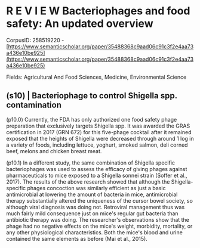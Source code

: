 # R E V I E W Bacteriophages and food safety: An updated overview

CorpusID: 258519220 - [https://www.semanticscholar.org/paper/35488368c9aad06c91c3f2e4aa73a436e10be925](https://www.semanticscholar.org/paper/35488368c9aad06c91c3f2e4aa73a436e10be925)

Fields: Agricultural And Food Sciences, Medicine, Environmental Science

## (s10) | Bacteriophage to control Shigella spp. contamination
(p10.0) Currently, the FDA has only authorized one food safety phage preparation that exclusively targets Shigella spp. It was awarded the GRAS certification in 2017 (GRN 672) for this five-phage cocktail after it remained exposed that the heights of Shigella were decreased through around 1 log in a variety of foods, including lettuce, yoghurt, smoked salmon, deli corned beef, melons and chicken breast meat.

(p10.1) In a different study, the same combination of Shigella specific bacteriophages was used to assess the efficacy of giving phages against pharmaceuticals to mice exposed to a Shigella sonnei strain (Soffer et al., 2017). The results of the above research showed that although the Shigella-specific phages concoction was similarly efficient as just a basic antimicrobial at lowering the amount of bacteria in mice, antimicrobial therapy substantially altered the uniqueness of the cursor bowel society, so although viral diagnosis was doing not. Retroviral management thus was much fairly mild consequence just on mice's regular gut bacteria than antibiotic therapy was doing. The researcher's observations show that the phage had no negative effects on the mice's weight, morbidity, mortality, or any other physiological characteristics. Both the mice's blood and urine contained the same elements as before (Mai et al., 2015).
